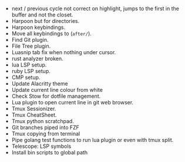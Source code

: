 - next / previous cycle not correct on highlight, jumps to the first in the buffer and not the closet.
- Harpoon but for directories.
- Harpoon keybindings.
- Move all keybindings to (`after/`).
- Find Git plugin.
- File Tree plugin.
- Luasnip tab fix when nothing under cursor.
- rust analyzer broken.
- lua LSP setup.
- ruby LSP setup.
- CMP setup.
- Update Alacritty theme
- Update current line colour from white
- Check Stow for dotfile management.
- Lua plugin to open current line in git web browser.
- Tmux Sessionizer.
- Tmux CheatSheet.
- Tmux python scratchpad.
- Git branches piped into FZF
- Tmux copying from terminal
- Pipe golang test functions to run lua plugin or even with tmux split.
- Telescope: LSP symbols
- Install bin scripts to global path
